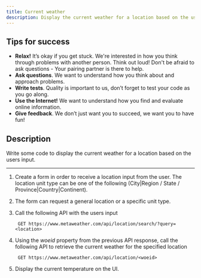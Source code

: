 ```yaml
---
title: Current weather
description: Display the current weather for a location based on the users input
---
```


## Tips for success

* **Relax!** It’s okay if you get stuck. We're interested in how you think through problems with another person. Think out loud! Don't be afraid to ask questions - Your pairing partner is there to help.
* **Ask questions**. We want to understand how you think about and approach problems.
* **Write tests**. Quality is important to us, don’t forget to test your code as you
  go along.
* **Use the Internet!** We want to understand how you find and evaluate online information.
* **Give feedback**. We don’t just want you to succeed, we want you to have fun!

## Description

Write some code to display the current weather for a location based on the users input.

----------

1. Create a form in order to receive a location input from the user. The location unit type can be one of the following (City|Region / State / Province|Country|Continent).
2. The form can request a general location or a specific unit type.
3. Call the following API with the users input

   ```text
    GET https://www.metaweather.com/api/location/search/?query=<location>
    ```  

4. Using the *woeid* property from the previous API response, call the following API to retrieve the current weather for the specified location

   ```text
    GET https://www.metaweather.com/api/location/<woeid>
    ```
   
5. Display the current temperature on the UI.

